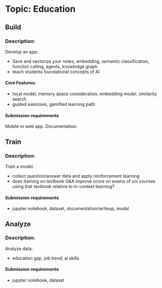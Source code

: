 # Topic: Education
##  Build
### Description:
Develop an app:
- Save and vectorize your notes, embedding, semantic classification, function calling, agents, knowledge graph
- teach students foundational concepts of AI
#### Core Features:
- local model, memory space consideration, embedding model, similarity search
- guided exercises, gamified learning path
#### Submission requirements
Mobile or web app. Documentation.
## Train
### Description:
Train a model:
- collect question/answer data and apply reinforcement learning
- does training on textbook Q&A improve score on exams of uni courses using that textbook relative to in-context learning?
#### Submission requirements
- jupyter notebook, dataset, documentation/writeup, modal
## Analyze
### Description:
Analyze data:
- education gap, job trend, ai skills
#### Submission requirements
- jupyter notebook, dataset